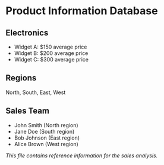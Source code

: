 # Product Information Database

## Electronics
- Widget A: $150 average price
- Widget B: $200 average price  
- Widget C: $300 average price

## Regions
North, South, East, West

## Sales Team
- John Smith (North region)
- Jane Doe (South region)
- Bob Johnson (East region)
- Alice Brown (West region)

*This file contains reference information for the sales analysis.*